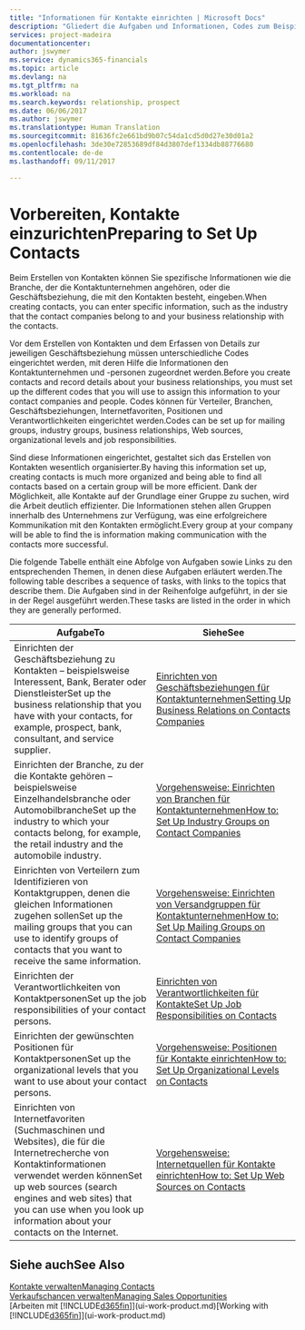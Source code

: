 ```yaml
---
title: "Informationen für Kontakte einrichten | Microsoft Docs"
description: "Gliedert die Aufgaben und Informationen, Codes zum Beispiel über Branchen und Geschäftsbeziehungen festzulegen, bevor Sie Kontakte erstellen."
services: project-madeira
documentationcenter: 
author: jswymer
ms.service: dynamics365-financials
ms.topic: article
ms.devlang: na
ms.tgt_pltfrm: na
ms.workload: na
ms.search.keywords: relationship, prospect
ms.date: 06/06/2017
ms.author: jswymer
ms.translationtype: Human Translation
ms.sourcegitcommit: 81636fc2e661bd9b07c54da1cd5d0d27e30d01a2
ms.openlocfilehash: 3de30e72853689df84d3807def1334db88776680
ms.contentlocale: de-de
ms.lasthandoff: 09/11/2017

---
```

# <a name="preparing-to-set-up-contacts"></a><span data-ttu-id="9b1a9-103">Vorbereiten, Kontakte einzurichten</span><span class="sxs-lookup"><span data-stu-id="9b1a9-103">Preparing to Set Up Contacts</span></span>
<span data-ttu-id="9b1a9-104">Beim Erstellen von Kontakten können Sie spezifische Informationen wie die Branche, der die Kontaktunternehmen angehören, oder die Geschäftsbeziehung, die mit den Kontakten besteht, eingeben.</span><span class="sxs-lookup"><span data-stu-id="9b1a9-104">When creating contacts, you can enter specific information, such as the industry that the contact companies belong to and your business relationship with the contacts.</span></span>

<span data-ttu-id="9b1a9-105">Vor dem Erstellen von Kontakten und dem Erfassen von Details zur jeweiligen Geschäftsbeziehung müssen unterschiedliche Codes eingerichtet werden, mit deren Hilfe die Informationen den Kontaktunternehmen und -personen zugeordnet werden.</span><span class="sxs-lookup"><span data-stu-id="9b1a9-105">Before you create contacts and record details about your business relationships, you must set up the different codes that you will use to assign this information to your contact companies and people.</span></span> <span data-ttu-id="9b1a9-106">Codes können für Verteiler, Branchen, Geschäftsbeziehungen, Internetfavoriten, Positionen und Verantwortlichkeiten eingerichtet werden.</span><span class="sxs-lookup"><span data-stu-id="9b1a9-106">Codes can be set up for mailing groups, industry groups, business relationships, Web sources, organizational levels and job responsibilities.</span></span>

<span data-ttu-id="9b1a9-107">Sind diese Informationen eingerichtet, gestaltet sich das Erstellen von Kontakten wesentlich organisierter.</span><span class="sxs-lookup"><span data-stu-id="9b1a9-107">By having this information set up, creating contacts is much more organized and being able to find all contacts based on a certain group will be more efficient.</span></span> <span data-ttu-id="9b1a9-108">Dank der Möglichkeit, alle Kontakte auf der Grundlage einer Gruppe zu suchen, wird die Arbeit deutlich effizienter. Die Informationen stehen allen Gruppen innerhalb des Unternehmens zur Verfügung, was eine erfolgreichere Kommunikation mit den Kontakten ermöglicht.</span><span class="sxs-lookup"><span data-stu-id="9b1a9-108">Every group at your company will be able to find the is information making communication with the contacts more successful.</span></span>

<span data-ttu-id="9b1a9-109">Die folgende Tabelle enthält eine Abfolge von Aufgaben sowie Links zu den entsprechenden Themen, in denen diese Aufgaben erläutert werden.</span><span class="sxs-lookup"><span data-stu-id="9b1a9-109">The following table describes a sequence of tasks, with links to the topics that describe them.</span></span> <span data-ttu-id="9b1a9-110">Die Aufgaben sind in der Reihenfolge aufgeführt, in der sie in der Regel ausgeführt werden.</span><span class="sxs-lookup"><span data-stu-id="9b1a9-110">These tasks are listed in the order in which they are generally performed.</span></span>

| <span data-ttu-id="9b1a9-111">Aufgabe</span><span class="sxs-lookup"><span data-stu-id="9b1a9-111">To</span></span> | <span data-ttu-id="9b1a9-112">Siehe</span><span class="sxs-lookup"><span data-stu-id="9b1a9-112">See</span></span> |
| --- | --- |
| <span data-ttu-id="9b1a9-113">Einrichten der Geschäftsbeziehung zu Kontakten – beispielsweise Interessent, Bank, Berater oder Dienstleister</span><span class="sxs-lookup"><span data-stu-id="9b1a9-113">Set up the business relationship that you have with your contacts, for example, prospect, bank, consultant, and service supplier.</span></span> |[<span data-ttu-id="9b1a9-114">Einrichten von Geschäftsbeziehungen für Kontaktunternehmen</span><span class="sxs-lookup"><span data-stu-id="9b1a9-114">Setting Up Business Relations on Contacts Companies</span></span>](marketing-business-relations.md) |
| <span data-ttu-id="9b1a9-115">Einrichten der Branche, zu der die Kontakte gehören – beispielsweise Einzelhandelsbranche oder Automobilbranche</span><span class="sxs-lookup"><span data-stu-id="9b1a9-115">Set up the industry to which your contacts belong, for example, the retail industry and the automobile industry.</span></span> |[<span data-ttu-id="9b1a9-116">Vorgehensweise: Einrichten von Branchen für Kontaktunternehmen</span><span class="sxs-lookup"><span data-stu-id="9b1a9-116">How to: Set Up Industry Groups on Contact Companies</span></span>](marketing-industry-groups.md) |
| <span data-ttu-id="9b1a9-117">Einrichten von Verteilern zum Identifizieren von Kontaktgruppen, denen die gleichen Informationen zugehen sollen</span><span class="sxs-lookup"><span data-stu-id="9b1a9-117">Set up the mailing groups that you can use to identify groups of contacts that you want to receive the same information.</span></span> |[<span data-ttu-id="9b1a9-118">Vorgehensweise: Einrichten von Versandgruppen für Kontaktunternehmen</span><span class="sxs-lookup"><span data-stu-id="9b1a9-118">How to: Set Up Mailing Groups on Contact Companies</span></span>](marketing-mailing-groups.md) |
| <span data-ttu-id="9b1a9-119">Einrichten der Verantwortlichkeiten von Kontaktpersonen</span><span class="sxs-lookup"><span data-stu-id="9b1a9-119">Set up the job responsibilities of your contact persons.</span></span> |[<span data-ttu-id="9b1a9-120">Einrichten von Verantwortlichkeiten für Kontakte</span><span class="sxs-lookup"><span data-stu-id="9b1a9-120">Set Up Job Responsibilities on Contacts</span></span>](marketing-job-responsibilities.md) |
| <span data-ttu-id="9b1a9-121">Einrichten der gewünschten Positionen für Kontaktpersonen</span><span class="sxs-lookup"><span data-stu-id="9b1a9-121">Set up the organizational levels that you want to use about your contact persons.</span></span> |[<span data-ttu-id="9b1a9-122">Vorgehensweise: Positionen für Kontakte einrichten</span><span class="sxs-lookup"><span data-stu-id="9b1a9-122">How to: Set Up Organizational Levels on Contacts</span></span>](marketing-organizational-levels.md) |
| <span data-ttu-id="9b1a9-123">Einrichten von Internetfavoriten (Suchmaschinen und Websites), die für die Internetrecherche von Kontaktinformationen verwendet werden können</span><span class="sxs-lookup"><span data-stu-id="9b1a9-123">Set up web sources (search engines and web sites) that you can use when you look up information about your contacts on the Internet.</span></span> |[<span data-ttu-id="9b1a9-124">Vorgehensweise: Internetquellen für Kontakte einrichten</span><span class="sxs-lookup"><span data-stu-id="9b1a9-124">How to: Set Up Web Sources on Contacts</span></span>](marketing-web-sources.md) |

## <a name="see-also"></a><span data-ttu-id="9b1a9-125">Siehe auch</span><span class="sxs-lookup"><span data-stu-id="9b1a9-125">See Also</span></span>
[<span data-ttu-id="9b1a9-126">Kontakte verwalten</span><span class="sxs-lookup"><span data-stu-id="9b1a9-126">Managing Contacts</span></span>](marketing-contacts.md)  
[<span data-ttu-id="9b1a9-127">Verkaufschancen verwalten</span><span class="sxs-lookup"><span data-stu-id="9b1a9-127">Managing Sales Opportunities</span></span>](marketing-manage-sales-opportunities.md)  
<span data-ttu-id="9b1a9-128">[Arbeiten mit [!INCLUDE[d365fin](includes/d365fin_md.md)]](ui-work-product.md)</span><span class="sxs-lookup"><span data-stu-id="9b1a9-128">[Working with [!INCLUDE[d365fin](includes/d365fin_md.md)]](ui-work-product.md)</span></span>

